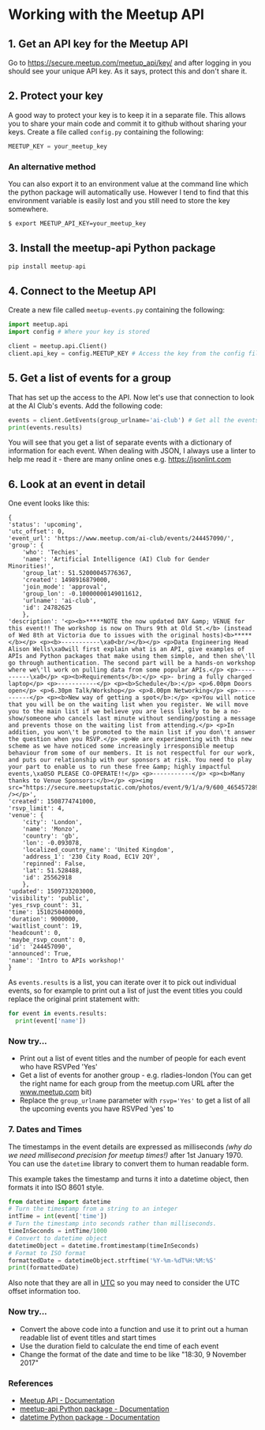 # Working with the Meetup API

## 1. Get an API key for the Meetup API
Go to https://secure.meetup.com/meetup_api/key/ and after logging in you should see your unique API key. As it says, protect this and don't share it.

## 2. Protect your key
A good way to protect your key is to keep it in a separate file. This allows you to share your main code and commit it to github without sharing your keys.  Create a file called ```config.py``` containing the following:
```python
MEETUP_KEY = your_meetup_key
```
### An alternative method
You can also export it to an environment value at the command line which the python package will automatically use. However I tend to find that this environment variable is easily lost and you still need to store the key somewhere.
```bash
$ export MEETUP_API_KEY=your_meetup_key
```
## 3. Install the meetup-api Python package
```python
pip install meetup-api
```

## 4. Connect to the Meetup API
Create a new file called ```meetup-events.py``` containing the following:
```python
import meetup.api
import config # Where your key is stored

client = meetup.api.Client()
client.api_key = config.MEETUP_KEY # Access the key from the config file
```
## 5. Get a list of events for a group
That has set up the access to the API. Now let's use that connection to look at the AI Club's events. Add the following code:
```python
events = client.GetEvents(group_urlname='ai-club') # Get all the events for AI Club
print(events.results)
```
You will see that you get a list of separate events with a dictionary of information for each event. When dealing with JSON, I always use a linter to help me read it - there are many online ones e.g. https://jsonlint.com
## 6. Look at an event in detail
One event looks like this:
```
{
'status': 'upcoming',
'utc_offset': 0,
'event_url': 'https://www.meetup.com/ai-club/events/244457090/',
'group': {
	'who': 'Techies',
	'name': 'Artificial Intelligence (AI) Club for Gender Minorities!',
	'group_lat': 51.52000045776367,
	'created': 1498916879000,
	'join_mode': 'approval',
	'group_lon': -0.10000000149011612,
	'urlname': 'ai-club',
	'id': 24782625
	},
'description': '<p><b>*****NOTE the now updated DAY &amp; VENUE for this event!! The workshop is now on Thurs 9th at Old St.</b> (instead of Wed 8th at Victoria due to issues with the original hosts)<b>*****</b></p> <p><b>-----------\xa0<br/></b></p> <p>Data Engineering Head Alison Wells\xa0will first explain what is an API, give examples of APIs and Python packages that make using them simple, and then she\'ll go through authentication. The second part will be a hands-on workshop where we\'ll work on pulling data from some popular APIs.</p> <p>-----------\xa0</p> <p><b>Requirements</b>:</p> <p>- bring a fully charged laptop</p> <p>-----------</p> <p><b>Schedule</b>:</p> <p>6.00pm Doors open</p> <p>6.30pm Talk/Workshop</p> <p>8.00pm Networking</p> <p>-----------</p> <p><b>New way of getting a spot</b>:</p> <p>You will notice that you will be on the waiting list when you register. We will move you to the main list if we believe you are less likely to be a no-show/someone who cancels last minute without sending/posting a message and prevents those on the waiting list from attending.</p> <p>In addition, you won\'t be promoted to the main list if you don\'t answer the question when you RSVP.</p> <p>We are experimenting with this new scheme as we have noticed some increasingly irresponsible meetup behaviour from some of our members. It is not respectful for our work, and puts our relationship with our sponsors at risk. You need to play your part to enable us to run these free &amp; highly impactful events,\xa0SO PLEASE CO-OPERATE!!</p> <p>-----------</p> <p><b>Many thanks to Venue Sponsors:</b></p> <p><img src="https://secure.meetupstatic.com/photos/event/9/1/a/9/600_465457289.jpeg" /></p>',
'created': 1508774741000,
'rsvp_limit': 4,
'venue': {
	'city': 'London',
	'name': 'Monzo',
	'country': 'gb',
	'lon': -0.093078,
	'localized_country_name': 'United Kingdom',
	'address_1': '230 City Road, EC1V 2QY',
	'repinned': False,
	'lat': 51.528488,
	'id': 25562918
	},
'updated': 1509733203000,
'visibility': 'public',
'yes_rsvp_count': 31,
'time': 1510250400000,
'duration': 9000000,
'waitlist_count': 19,
'headcount': 0,
'maybe_rsvp_count': 0,
'id': '244457090',
'announced': True,
'name': 'Intro to APIs workshop!'
}
```
As ```events.results``` is a list, you can iterate over it to pick out individual events, so for example to print out a list of just the event titles you could replace the original print statement with:
```python
for event in events.results:
  print(event['name'])
```
### Now try...
* Print out a list of event titles and the number of people for each event who have RSVPed 'Yes'
* Get a list of events for another group - e.g. rladies-london (You can get the right name for each group from the meetup.com URL after the www.meetup.com bit)
* Replace the ```group_urlname``` parameter with ```rsvp='Yes'``` to get a list of all the upcoming events you have RSVPed 'yes' to

### 7. Dates and Times
The timestamps in the event details are expressed as milliseconds *(why do we need millisecond precision for meetup times!)* after 1st January 1970. You can use the ```datetime``` library to convert them to human readable form.

This example takes the timestamp and turns it into a datetime object, then formats it into ISO 8601 style.

```python
from datetime import datetime
# Turn the timestamp from a string to an integer
intTime = int(event['time'])
# Turn the timestamp into seconds rather than milliseconds.
timeInSeconds = intTime/1000
# Convert to datetime object
datetimeObject = datetime.fromtimestamp(timeInSeconds)
# Format to ISO format
formattedDate = datetimeObject.strftime('%Y-%m-%dT%H:%M:%S'
print(formattedDate)
```
Also note that they are all in [UTC](https://en.wikipedia.org/wiki/Coordinated_Universal_Time) so you may need to consider the UTC offset information too.

### Now try...
* Convert the above code into a function and use it to print out a human readable list of event titles and start times
* Use the duration field to calculate the end time of each event
* Change the format of the date and time to be like "18:30, 9 November 2017"

### References
* [Meetup API - Documentation](https://www.meetup.com/meetup_api/)
* [meetup-api Python package - Documentation](http://meetup-api.readthedocs.io/en/latest/)
* [datetime Python package - Documentation](https://docs.python.org/2/library/datetime.html)
